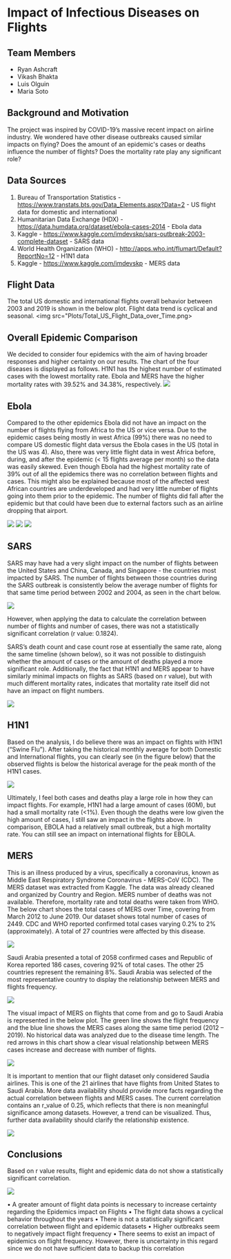 # Impact of Infectious Diseases on Flights

## Team Members
- Ryan Ashcraft
- Vikash Bhakta
- Luis Olguin
- Maria Soto


## Background and Motivation
The project was inspired by COVID-19’s massive recent impact on airline industry. We wondered have other disease outbreaks caused similar impacts on flying? Does the amount of an epidemic's cases or deaths influence the number of flights? Does the mortality rate play any significant role?


## Data Sources
1) Bureau of Transportation Statistics - https://www.transtats.bts.gov/Data_Elements.aspx?Data=2 - US flight data for domestic and international
2) Humanitarian Data Exchange (HDX) - https://data.humdata.org/dataset/ebola-cases-2014 - Ebola data
3) Kaggle - https://www.kaggle.com/imdevskp/sars-outbreak-2003-complete-dataset - SARS data
4) World Health Organization (WHO) - http://apps.who.int/flumart/Default?ReportNo=12 - H1N1 data
5) Kaggle -  https://www.kaggle.com/imdevskp - MERS data


## Flight Data
The total US domestic and international flights overall behavior between 2003 and 2019 is shown in the below plot. Flight data trend is cyclical and seasonal.
<img src="Plots/Total_US_Flight_Data_over_Time.png>


## Overall Epidemic Comparison
We decided to consider four epidemics with the aim of having broader responses and higher certainty on our results. The chart of the four diseases is displayed as follows. H1N1 has the highest number of estimated cases with the lowest mortality rate. Ebola and MERS have the higher mortality rates with 39.52% and 34.38%, respectively. 
<img src="Plots/comparison_table.png">


## Ebola
Compared to the other epidemics Ebola did not have an impact on the number of flights flying from Africa to the US or vice versa. Due to the epidemic cases being mostly in west Africa (99%) there was no need to compare US domestic flight data versus the Ebola cases in the US (total in the US was 4). Also, there was very little flight data in west Africa before, during, and after the epidemic (< 15 flights average per month) so the data was easily skewed. Even though Ebola had the highest mortality rate of 39% out of all the epidemics there was no correlation between flights and cases. This might also be explained because most of the affected west African countries are underdeveloped and had very little number of flights going into them prior to the epidemic. The number of flights did fall after the epidemic but that could have been due to external factors such as an airline dropping that airport.

<img src="Plots/Ebola_vs_Time.png">  <img src="Plots/Ebola_and_Flights_over_TIme.png">
<img src="Plots/Ebola_vs_Flights.png">


## SARS
SARS may have had a very slight impact on the number of flights between the United States and China, Canada, and Singapore - the countries most impacted by SARS. The number of flights between those countries during the SARS outbreak is consistently below the average number of flights for that same time period between 2002 and 2004, as seen in the chart below. 

<img src="Plots/Historical_SARS.png">

However, when applying the data to calculate the correlation between number of flights and number of cases, there was not a statistically significant correlation (r value: 0.1824). 

SARS’s death count and case count rose at essentially the same rate, along the same timeline (shown below), so it was not possible to distinguish whether the amount of cases or the amount of deaths played a more significant role. Additionally, the fact that H1N1 and MERS appear to have similarly minimal impacts on flights as SARS (based on r value), but with much different mortality rates, indicates that mortality rate itself did not have an impact on flight numbers.

<img src="Plots/SARS_Over_Time.png">


## H1N1
Based on the analysis, I do believe there was an impact on flights with H1N1 (“Swine Flu”). After taking the historical monthly average for both Domestic and International flights, you can clearly see (in the figure below) that the observed flights is below the historical average for the peak month of the H1N1 cases.

<img src="Plots/line_intl_flights_vs_h1n1.png">

Ultimately, I feel both cases and deaths play a large role in how they can impact flights. For example, H1N1 had a large amount of cases (60M), but had a small mortality rate (<1%). Even though the deaths were low given the high amount of cases, I still saw an impact in the flights above. In comparison, EBOLA had a relatively small outbreak, but a high mortality rate. You can still see an impact on international flights for EBOLA. 


## MERS
This is an illness produced by a virus, specifically a coronavirus, known as Middle East Respiratory Syndrome Coronavirus - MERS-CoV (CDC). The MERS dataset was extracted from Kaggle. The data was already cleaned and organized by Country and Region. MERS number of deaths was not available. Therefore, mortality rate and total deaths were taken from WHO. 
The below chart shoes the total cases of MERS over Time, covering from March 2012 to June 2019. Our dataset shows total number of cases of 2449. CDC and WHO reported confirmed total cases varying 0.2% to 2% (approximately). A total of 27 countries were affected by this disease.

<img src="Plots/MERS_Total_cases.png">

Saudi Arabia presented a total of 2058 confirmed cases and Republic of Korea reported 186 cases, covering 92% of total cases. The other 25 countries represent the remaining 8%. Saudi Arabia was selected of the most representative country to display the relationship between MERS and flights frequency.

<img src="Plots/MERS_Total_cases_saudi.png">

The visual impact of MERS on flights that come from and go to Saudi Arabia is represented in the below plot. The green line shows the flight frequency and the blue line shows the MERS cases along the same time period (2012 – 2019). No historical data was analyzed due to the disease time length. The red arrows in this chart show a clear visual relationship between MERS cases increase and decrease with number of flights. 

<img src="Plots/Saudi_MERS_Flights.png">

It is important to mention that our flight dataset only considered Saudia airlines. This is one of the 21 airlines that have flights from United States to Saudi Arabia. More data availability should provide more facts regarding the actual correlation between flights and MERS cases. The current correlation contains an r_value of 0.25, which reflects that there is non meaningful significance among datasets. However, a trend can be visualized. Thus, further data availability should clarify the relationship existence.

<img src="Plots/MERS_Flights_scatter.png">


## Conclusions 
Based on r value results, flight and epidemic data do not show a statistically significant correlation.

<img src="Plots/r_values.png">

•	A greater amount of flight data points is necessary to increase certainty regarding the Epidemics impact on Flights
•	The flight data shows a cyclical behavior throughout the years
•	There is not a statistically significant correlation between flight and epidemic datasets
•	Higher outbreaks seem to negatively impact flight frequency
•	There seems to exist an impact of epidemics on flight frequency. However, there is uncertainty in this regard since we do not have sufficient data to backup this correlation
